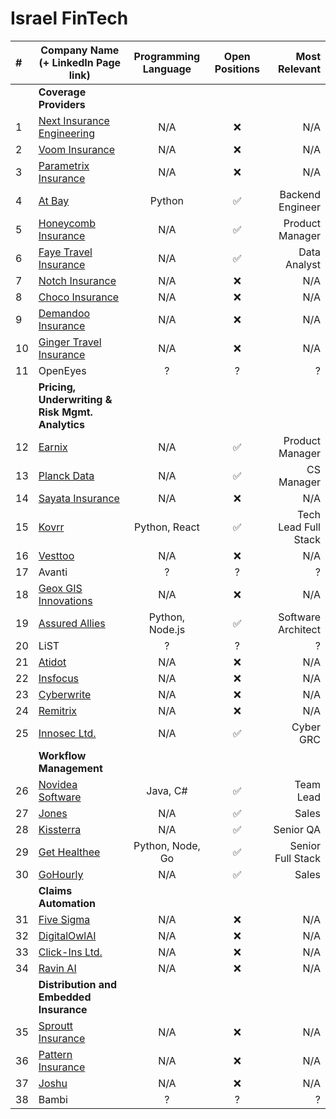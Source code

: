 # Israel FinTech

| #  | Company Name (+ LinkedIn Page link)                                                        | Programming Language | Open Positions |        Most Relevant |
|:---|--------------------------------------------------------------------------------------------|:--------------------:|:--------------:|---------------------:|
|    | **Coverage Providers**                                                                     |                      |                |                      |
| 1  | [Next Insurance Engineering](https://www.linkedin.com/company/next-insurance-engineering/) |         N/A          |    &#10060;    |                  N/A |
| 2  | [Voom Insurance](https://www.linkedin.com/company/voom-insurance/)                         |         N/A          |    &#10060;    |                  N/A |
| 3  | [Parametrix Insurance](https://www.linkedin.com/company/parametrix-insurance/)             |         N/A          |    &#10060;    |                  N/A |
| 4  | [At Bay](https://www.linkedin.com/company/at-bay/)                                         |        Python        |    &#9989;     |     Backend Engineer |
| 5  | [Honeycomb Insurance](https://www.linkedin.com/company/honeycombinsurance/)                |         N/A          |    &#9989;     |      Product Manager |
| 6  | [Faye Travel Insurance](https://www.linkedin.com/company/fayetravelinsurance/)             |         N/A          |    &#9989;     |         Data Analyst |
| 7  | [Notch Insurance](https://www.linkedin.com/company/notch-insurance/)                       |         N/A          |    &#10060;    |                  N/A |
| 8  | [Choco Insurance](https://www.linkedin.com/company/chocoinsurance/)                        |         N/A          |    &#10060;    |                  N/A |
| 9  | [Demandoo Insurance](https://www.linkedin.com/company/demandoo-insurance/about/)           |         N/A          |    &#10060;    |                  N/A |
| 10 | [Ginger Travel Insurance](https://www.linkedin.com/company/ginger-travel-insurance/)       |         N/A          |    &#10060;    |                  N/A |
| 11 | OpenEyes                                                                                   |          ?           |       ?        |                    ? |
|    | **Pricing, Underwriting & Risk Mgmt. Analytics**                                           |                      |                |                      |
| 12 | [Earnix](https://www.linkedin.com/company/earnix/)                                         |         N/A          |    &#9989;     |      Product Manager |
| 13 | [Planck Data](https://www.linkedin.com/company/planckdata/)                                |         N/A          |    &#9989;     |           CS Manager |
| 14 | [Sayata Insurance](https://www.linkedin.com/company/sayatainsurance/)                      |         N/A          |    &#10060;    |                  N/A |
| 15 | [Kovrr](https://www.linkedin.com/company/kovrr/)                                           |    Python, React     |    &#9989;     | Tech Lead Full Stack |
| 16 | [Vesttoo](https://www.linkedin.com/company/vesttoo/)                                       |         N/A          |    &#10060;    |                  N/A |
| 17 | Avanti                                                                                     |          ?           |       ?        |                    ? |
| 18 | [Geox GIS Innovations](https://www.linkedin.com/company/geox-gis-innovations/)             |         N/A          |    &#10060;    |                  N/A |
| 19 | [Assured Allies](https://www.linkedin.com/company/assuredallies/)                          |   Python, Node.js    |    &#9989;     |   Software Architect |
| 20 | LiST                                                                                       |          ?           |       ?        |                    ? |
| 21 | [Atidot](https://www.linkedin.com/company/atidot/)                                         |         N/A          |    &#10060;    |                  N/A |
| 22 | [Insfocus](https://www.linkedin.com/company/insfocus/)                                     |         N/A          |    &#10060;    |                  N/A |
| 23 | [Cyberwrite](https://www.linkedin.com/company/cyberwrite/)                                 |         N/A          |    &#10060;    |                  N/A |
| 24 | [Remitrix](https://www.linkedin.com/company/remitrix/)                                     |         N/A          |    &#10060;    |                  N/A |
| 25 | [Innosec Ltd.](https://www.linkedin.com/company/innosec-ltd/)                              |         N/A          |    &#9989;     |            Cyber GRC |
|    | **Workflow Management**                                                                    |                      |                |                      |
| 26 | [Novidea Software](https://www.linkedin.com/company/novidea-software/)                     |       Java, C#       |    &#9989;     |            Team Lead |
| 27 | [Jones](https://www.linkedin.com/company/jones1/)                                          |         N/A          |    &#9989;     |                Sales |
| 28 | [Kissterra](https://www.linkedin.com/company/kissterra/)                                   |         N/A          |    &#9989;     |            Senior QA |
| 29 | [Get Healthee](https://www.linkedin.com/company/get-healthee/)                             |   Python, Node, Go   |    &#9989;     |    Senior Full Stack |
| 30 | [GoHourly](https://www.linkedin.com/company/gohourly/)                                     |         N/A          |    &#9989;     |                Sales |
|    | **Claims Automation**                                                                      |                      |                |                      |
| 31 | [Five Sigma](https://www.linkedin.com/company/five-sigma/)                                 |         N/A          |    &#10060;    |                  N/A |
| 32 | [DigitalOwlAI](https://www.linkedin.com/company/digitalowlai/)                             |         N/A          |    &#10060;    |                  N/A |
| 33 | [Click-Ins Ltd.](https://www.linkedin.com/company/click-ins-ltd/)                          |         N/A          |    &#10060;    |                  N/A |
| 34 | [Ravin AI](https://www.linkedin.com/company/ravin-ai/)                                     |         N/A          |    &#10060;    |                  N/A |
|    | **Distribution and Embedded Insurance**                                                    |                      |                |                      |
| 35 | [Sproutt Insurance](https://www.linkedin.com/company/sproutt-insurance/)                   |         N/A          |    &#10060;    |                  N/A |
| 36 | [Pattern Insurance](https://www.linkedin.com/company/pattern-insurance/)                   |         N/A          |    &#10060;    |                  N/A |
| 37 | [Joshu](https://www.linkedin.com/company/joshu/)                                           |         N/A          |    &#10060;    |                  N/A |
| 38 | Bambi                                                                                      |          ?           |       ?        |                    ? |
